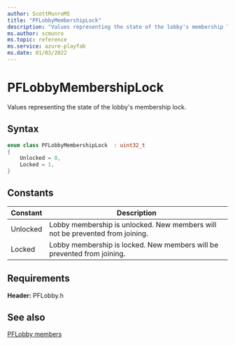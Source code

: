 ```yaml
---
author: ScottMunroMS
title: "PFLobbyMembershipLock"
description: "Values representing the state of the lobby's membership lock."
ms.author: scmunro
ms.topic: reference
ms.service: azure-playfab
ms.date: 01/03/2022
---
```


# PFLobbyMembershipLock  

Values representing the state of the lobby's membership lock.    

## Syntax  
  
```cpp
enum class PFLobbyMembershipLock  : uint32_t  
{  
    Unlocked = 0,  
    Locked = 1,  
}  
```  
  
## Constants  
  
| Constant | Description |
| --- | --- |
| Unlocked | Lobby membership is unlocked. New members will not be prevented from joining. |  
| Locked | Lobby membership is locked. New members will be prevented from joining. |  
  
  
## Requirements  
  
**Header:** PFLobby.h
  
## See also  
[PFLobby members](../pflobby_members.md)  

  
  
